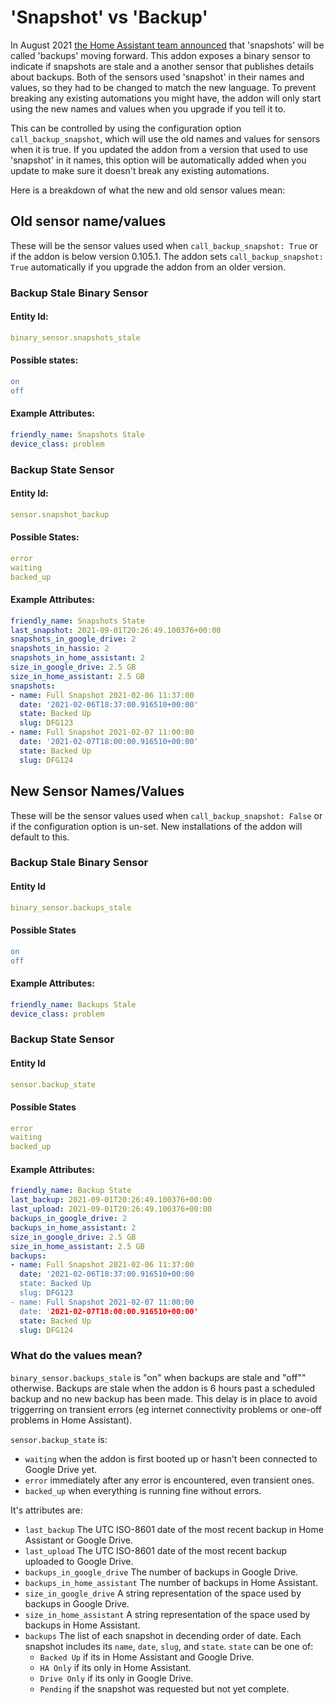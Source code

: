 # 'Snapshot' vs 'Backup'
In August 2021 [the Home Assistant team announced](https://www.home-assistant.io/blog/2021/08/24/supervisor-update/) that 'snapshots' will be called 'backups' moving forward.  This addon exposes a binary sensor to indicate if snapshots are stale and a another sensor that publishes details about backups.  Both of the sensors used 'snapshot' in their names and values, so they had to be changed to match the new language.  To prevent breaking any existing automations you might have, the addon will only start using the new names and values when you upgrade if you tell it to.  

This can be controlled by using the configuration option ```call_backup_snapshot```, which will use the old names and values for sensors when it is true.  If you updated the addon from a version that used to use 'snapshot' in it names, this option will be automatically added when you update to make sure it doesn't break any existing automations.

Here is a breakdown of what the new and old sensor values mean:

## Old sensor name/values
These will be the sensor values used when ```call_backup_snapshot: True``` or if the addon is below version 0.105.1.  The addon sets ```call_backup_snapshot: True``` automatically if you upgrade the addon from an older version.
### Backup Stale Binary Sensor
#### Entity Id: 
```yaml
binary_sensor.snapshots_stale
```
#### Possible states:
```yaml
on
off
```
#### Example Attributes:
```yaml
friendly_name: Snapshots Stale
device_class: problem
```
### Backup State Sensor
#### Entity Id: 
```yaml
sensor.snapshot_backup
```
#### Possible States:
```yaml
error
waiting
backed_up
```
#### Example Attributes:
```yaml
friendly_name: Snapshots State
last_snapshot: 2021-09-01T20:26:49.100376+00:00
snapshots_in_google_drive: 2
snapshots_in_hassio: 2
snapshots_in_home_assistant: 2
size_in_google_drive: 2.5 GB
size_in_home_assistant: 2.5 GB
snapshots:
- name: Full Snapshot 2021-02-06 11:37:00
  date: '2021-02-06T18:37:00.916510+00:00'
  state: Backed Up
  slug: DFG123
- name: Full Snapshot 2021-02-07 11:00:00
  date: '2021-02-07T18:00:00.916510+00:00'
  state: Backed Up
  slug: DFG124
```

## New Sensor Names/Values
These will be the sensor values used when ```call_backup_snapshot: False``` or if the configuration option is un-set.  New installations of the addon will default to this.
### Backup Stale Binary Sensor
#### Entity Id
```yaml
binary_sensor.backups_stale
```
#### Possible States
```yaml
on
off
```
#### Example Attributes:
```yaml
friendly_name: Backups Stale
device_class: problem
```
### Backup State Sensor
#### Entity Id
```yaml
sensor.backup_state
```
#### Possible States
```yaml
error
waiting
backed_up
```
#### Example Attributes:
```yaml
friendly_name: Backup State
last_backup: 2021-09-01T20:26:49.100376+00:00
last_upload: 2021-09-01T20:26:49.100376+00:00
backups_in_google_drive: 2
backups_in_home_assistant: 2
size_in_google_drive: 2.5 GB
size_in_home_assistant: 2.5 GB
backups:
- name: Full Snapshot 2021-02-06 11:37:00
  date: '2021-02-06T18:37:00.916510+00:00
  state: Backed Up
  slug: DFG123
- name: Full Snapshot 2021-02-07 11:00:00
  date: '2021-02-07T18:00:00.916510+00:00'
  state: Backed Up
  slug: DFG124
```

### What do the values mean?
```binary_sensor.backups_stale``` is "on" when backups are stale and "off"" otherwise.  Backups are stale when the addon is 6 hours past a scheduled backup and no new backup has been made.  This delay is in place to avoid triggerring on transient errors (eg internet connectivity problems or one-off problems in Home Assistant).

```sensor.backup_state``` is:
- ```waiting``` when the addon is first booted up or hasn't been connected to Google Drive yet.
- ```error``` immediately after any error is encountered, even transient ones.
- ```backed_up``` when everything is running fine without errors.

It's attributes are:
- ```last_backup``` The UTC ISO-8601 date of the most recent backup in Home Assistant or Google Drive.
-  ```last_upload``` The UTC ISO-8601 date of the most recent backup uploaded to Google Drive.
-  ```backups_in_google_drive``` The number of backups in Google Drive.
-  ```backups_in_home_assistant``` The number of backups in Home Assistant.
-  ```size_in_google_drive``` A string representation of the space used by backups in Google Drive.
-  ```size_in_home_assistant``` A string representation of the space used by backups in Home Assistant.
-  ```backups``` The list of each snapshot in decending order of date.  Each snapshot includes its ```name```, ```date```, ```slug```, and ```state```.  ```state``` can be one of:
    - ```Backed Up``` if its in Home Assistant and Google Drive.
    - ```HA Only``` if its only in Home Assistant.
    - ```Drive Only``` if its only in Google Drive.
    - ```Pending``` if the snapshot was requested but not yet complete.
